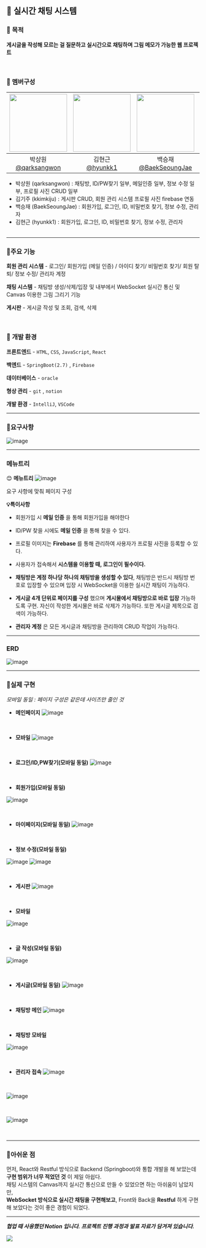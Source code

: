 💬 실시간 채팅 시스템
---

### 🎯 목적
__게시글을 작성해 모르는 걸 질문하고 실시간으로 채팅하며 그림 메모가 가능한 웹 프로젝트__

<br>

### 👥 멤버구성
|<img src="https://avatars.githubusercontent.com/u/113305463?v=4" width="150" height="150"/>|<img src="https://avatars.githubusercontent.com/u/161570968?v=4" width="150" height="150"/>|<img src="https://avatars.githubusercontent.com/u/163942942?v=4" width="150" height="150"/>|<img src="https://avatars.githubusercontent.com/u/161571071?v=4" width="150" height="150"/>|
|:-:|:-:|:-:|:-:|
|박상원<br/>[@qarksangwon](https://github.com/qarksangwon)|김현근<br/>[@hyunkk1](https://github.com/hyunkk1)|백승재<br/>[@BaekSeoungJae](https://github.com/BaekSeoungJae)|김기주<br/>[@kkimkiju](https://github.com/kkimkiju)|
  - 박상원 (qarksangwon) : 채팅방, ID/PW찾기 일부, 메일인증 일부, 정보 수정 일부, 프로필 사진 CRUD 일부
  - 김기주 (kkimkiju) : 게시판 CRUD, 회원 관리 시스템 프로필 사진 firebase 연동
  - 백승재 (BaekSeoungJae) : 회원가입, 로그인, ID, 비밀번호 찾기, 정보 수정, 관리자 
  - 김현근 (hyunkk1) :  회원가입, 로그인, ID, 비밀번호 찾기, 정보 수정, 관리자
<br><br>
---

### 📌주요 기능
__회원 관리 시스템__ - 로그인/ 회원가입 (메일 인증) / 아이디 찾기/ 비밀번호 찾기/ 회원 탈퇴/ 정보 수정/ 관리자 계정

__채팅 시스템__ - 채팅방 생성/삭제/입장 및 내부에서 WebSocket 실시간 통신 및 Canvas 이용한 그림 그리기 기능

__게시판__ - 게시글 작성 및 조회, 검색, 삭제

<br>

### 🔧 개발 환경
__프론트엔드__ - `HTML`, `CSS`, `JavaScript`, `React`

__백엔드__ - `SpringBoot(2.7)` , `Firebase`

__데이터베이스__ - `oracle`

__형상 관리__ - `git` , `notion`

__개발 환경__ - `IntelliJ`, `VSCode`

---

### 📜요구사항 
![image](https://github.com/qarksangwon/AskMe/assets/113305463/92d06d6b-01ed-405c-a2e6-d20d626d9681)

---

### 메뉴트리
😊 __메뉴트리__ 
![image](https://github.com/qarksangwon/AskMe/assets/113305463/32e6ae1d-48c0-4604-bb00-976373ec1090)

요구 사항에 맞춰 페이지 구성

__💡특이사항__
  - 회원가입 시 __메일 인증__ 을 통해 회원가입을 해야한다

  -  ID/PW 찾을 시에도 __메일 인증__ 을 통해 찾을 수 있다.

  -  프로필 이미지는 __Firebase__ 를 통해 관리하여 사용자가 프로필 사진을 등록할 수 있다.

  - 사용자가 접속해서 __시스템을 이용할 때, 로그인이 필수이다.__  

  - __채팅방은 계정 하나당 하나의 채팅방을 생성할 수 있다__, 채팅방은 반드시 채팅방 번호로 입장할 수 있으며 입장 시 WebSocket을 이용한 실시간 채팅이 가능하다.

  - __게시글 4개 단위로 페이지를 구성__ 했으며 __게시물에서 채팅방으로 바로 입장__ 가능하도록 구현. 자신이 작성한 게시물은 바로 삭제가 가능하다. 또한 게시글 제목으로 검색이 가능하다.

  - __관리자 계정__ 은 모든 게시글과 채팅방을 관리하여 CRUD 작업이 가능하다.



---

### ERD 
![image](https://github.com/qarksangwon/AskMe/assets/113305463/6ccbd005-419d-4399-91a1-fd93910ed3c9)


---

### 🎨실제 구현 
_모바일 동일 : 페이지 구성은 같은데 사이즈만 줄인 것_

- __메인페이지__
![image](https://github.com/qarksangwon/AskMe/assets/113305463/8f4775c3-a33c-4885-9e6f-5aa5dab9c28c)

<br>

- __모바일__
![image](https://github.com/qarksangwon/AskMe/assets/113305463/63221c57-9a17-4281-bddb-0ba87e13a940)

<br>

- __로그인/ID,PW찾기(모바일 동일)__
![image](https://github.com/qarksangwon/AskMe/assets/113305463/4f2d8cc4-f530-45dd-8f76-5b68dc1a7cce)

<br>

- __회원가입(모바일 동일)__
  
![image](https://github.com/qarksangwon/AskMe/assets/113305463/1b0cff0c-8b58-457d-b186-cd8b38e2f276)

<br>

- __마이페이지(모바일 동일)__
![image](https://github.com/qarksangwon/AskMe/assets/113305463/266ad9db-9293-4a25-a296-f02a9892103a)

<br>

- __정보 수정(모바일 동일)__
  
![image](https://github.com/qarksangwon/AskMe/assets/113305463/e92e1968-1eb4-4d6c-a17c-01aeede6bc4f)  ![image](https://github.com/qarksangwon/AskMe/assets/113305463/d765950d-c017-40fd-9c22-d3e98c385d73)


<br>

- __게시판__
![image](https://github.com/qarksangwon/AskMe/assets/113305463/5aa65c8a-5362-40cf-8130-8b3a8500e970)


<br>

- __모바일__
  
![image](https://github.com/qarksangwon/AskMe/assets/113305463/76fe859e-b269-4a2f-994a-4b2c13844d7b)

<br>

- __글 작성(모바일 동일)__
  
![image](https://github.com/qarksangwon/AskMe/assets/113305463/62e297d8-da2a-437c-8b2d-bb18e1b60dd8)

<br>

- __게시글(모바일 동일)__
![image](https://github.com/qarksangwon/AskMe/assets/113305463/871174ce-d5e5-4519-b4ce-1eddf4e48a18)

<br>

- __채팅방 메인__
![image](https://github.com/qarksangwon/AskMe/assets/113305463/50724f4b-9d4e-4d61-a5af-dd9a397a4ccd)


<br>

- __채팅방 모바일__
  
![image](https://github.com/qarksangwon/AskMe/assets/113305463/cee4dc9c-852c-424c-8266-84f5a3f07746)

<br>

- __관리자 접속__
![image](https://github.com/qarksangwon/AskMe/assets/113305463/a92b7374-1929-4db4-860f-74b0652dc363)

<br>

![image](https://github.com/qarksangwon/AskMe/assets/113305463/fbfa4d58-e156-4f8f-b8ad-0ddee92613c5)

<br>

![image](https://github.com/qarksangwon/AskMe/assets/113305463/94b15398-2b1c-4f84-9a2b-84b395480dae)

<br>


---
### 🙈아쉬운 점 ###
먼저, React와 Restful 방식으로 Backend (Springboot)와 통합 개발을 해 보았는데 __구현 범위가 너무 적었던 것__ 이 제일 아쉽다. 
<br>
채팅 시스템의 Canvas까지 실시간 통신으로 만들 수 있었으면 하는 아쉬움이 남았지만, <br>
__WebSocket 방식으로 실시간 채팅을 구현해보고__, Front와 Back을 __Restful__ 하게 구현해 보았다는 것이 좋은 경험이 되었다.

---

___협업 때 사용했던 Notion 입니다. 프로젝트 진행 과정과 발표 자료가 담겨져 있습니다.___

  <a href="https://www.notion.so/da5eed63839141c584fb3d100e004287">
    <img src="https://img.shields.io/badge/TeamProject-A374DB?style=for-the-badge&logo=notion&logoColor=#ECD53F">
  </a>

